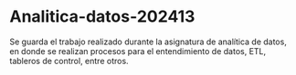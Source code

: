 # Analitica-datos-202413
Se guarda el trabajo realizado durante la asignatura de analítica de datos, en donde se realizan procesos para el entendimiento de datos, ETL, tableros de control, entre otros.
